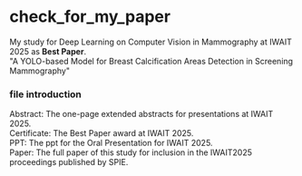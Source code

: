 # check_for_my_paper
My study for Deep Learning on Computer Vision in Mammography at IWAIT 2025 as **Best Paper**.  
"A YOLO-based Model for Breast Calcification Areas Detection in Screening Mammography"  

### file introduction
Abstract: The one-page extended abstracts for presentations at IWAIT 2025.  
Certificate: The Best Paper award at IWAIT 2025.  
PPT: The ppt for the Oral Presentation for IWAIT 2025.  
Paper: The full paper of this study for inclusion in the IWAIT2025 proceedings published by SPIE.  
